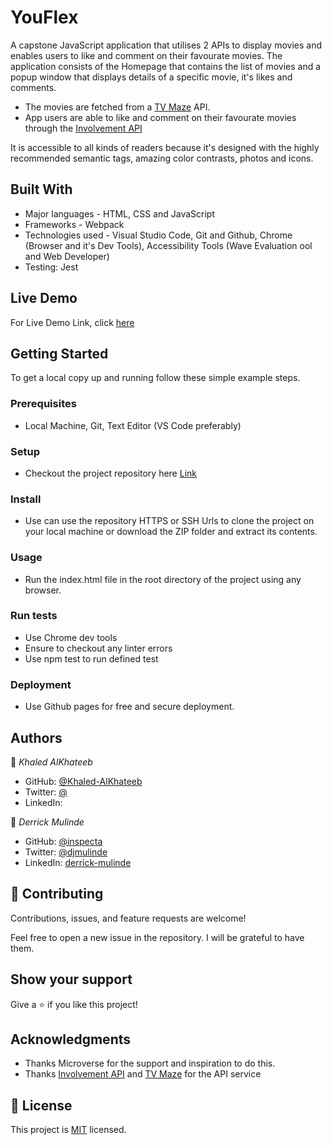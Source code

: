 # YouFlex

A capstone JavaScript application that utilises 2 APIs to display movies and enables users to like and comment on their favourate movies.
The application consists of the Homepage that contains the list of movies and a popup window that displays details of a specific movie, it's likes and comments.

- The movies are fetched from a [TV Maze](https://www.tvmaze.com/api) API.
- App users are able to like and comment on their favourate movies through the [Involvement API](https://www.notion.so/Involvement-API-869e60b5ad104603aa6db59e08150270)

It is accessible to all kinds of readers because it's designed with the highly recommended semantic tags, amazing color contrasts, photos and icons.

## Built With

- Major languages - HTML, CSS and JavaScript
- Frameworks - Webpack
- Technologies used - Visual Studio Code, Git and Github, Chrome (Browser and it's Dev Tools), Accessibility Tools (Wave Evaluation ool and Web Developer)
- Testing: Jest

## Live Demo

For Live Demo Link, click [here]()


## Getting Started

To get a local copy up and running follow these simple example steps.

### Prerequisites 
  - Local Machine, Git, Text Editor (VS Code preferably)

### Setup 
  - Checkout the project repository here [Link](https://github.com/Khaled-AlKhateeb/YouFlex)

### Install 
  - Use can use the repository HTTPS or SSH Urls to clone the project on your local machine or download the ZIP folder and extract its contents. 

### Usage 
  - Run the index.html file in the root directory of the project using any browser.

### Run tests 
  - Use Chrome dev tools
  - Ensure to checkout any linter errors
  - Use npm test to run defined test

### Deployment 
  - Use Github pages for free and secure deployment.


## Authors

👤 *Khaled AlKhateeb*

- GitHub: [@Khaled-AlKhateeb](https://github.com/Khaled-AlKhateeb)
- Twitter: [@](https://twitter.com/)
- LinkedIn: [](https://linkedin.com/in/)

👤 *Derrick Mulinde*

- GitHub: [@inspecta](https://github.com/inspecta)
- Twitter: [@djmulinde](https://twitter.com/djmulinde)
- LinkedIn: [derrick-mulinde](https://linkedin.com/in/derrick-mulinde)


## 🤝 Contributing

Contributions, issues, and feature requests are welcome!

Feel free to open a new issue in the repository. I will be grateful to have them.

## Show your support

Give a ⭐️ if you like this project!

## Acknowledgments

- Thanks Microverse for the support and inspiration to do this.
- Thanks [Involvement API](https://www.notion.so/Involvement-API-869e60b5ad104603aa6db59e08150270) and [TV Maze](https://www.tvmaze.com/api) for the API service

## 📝 License

This project is [MIT](./LICENSE) licensed.
